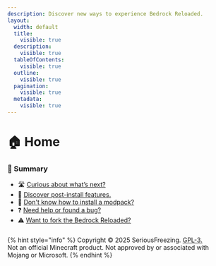```yaml
---
description: Discover new ways to experience Bedrock Reloaded.
layout:
  width: default
  title:
    visible: true
  description:
    visible: true
  tableOfContents:
    visible: true
  outline:
    visible: true
  pagination:
    visible: true
  metadata:
    visible: true
---
```


# 🏠 Home

### 📘 Summary

* 🛣️ [Curious about what’s next?](roadmap/resource-pack.md)
* 🧩 [Discover post-install features.](add-on.md)
* 🤔 [Don't know how to install a modpack?](installation-guide.md)
* ❓ [Need help or found a bug?](support.md)
* ⚠️ [Want to fork the Bedrock Reloaded?](disclaimer.md)

<div align="center" data-full-width="false"><figure><img src="https://cdn.modrinth.com/data/cached_images/b726dffef3bff5a52af4ab17734c700754958997_0.webp" alt=""><figcaption></figcaption></figure></div>

{% hint style="info" %}
Copyright © 2025 SeriousFreezing. [GPL-3.](https://www.gnu.org/licenses/gpl-3.0.html#license-text)\
Not an official Minecraft product. Not approved by or associated with Mojang or Microsoft.
{% endhint %}
